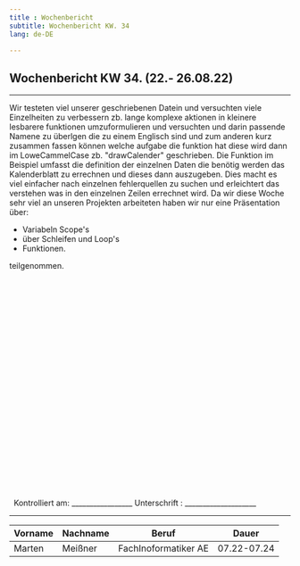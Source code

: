 ```yaml
---
title : Wochenbericht 
subtitle: Wochenbericht KW. 34
lang: de-DE

---
```


## Wochenbericht KW 34. (22.- 26.08.22)
---
Wir testeten viel unserer geschriebenen Datein und versuchten viele Einzelheiten zu verbessern zb. lange komplexe aktionen in kleinere lesbarere funktionen umzuformulieren und versuchten und darin passende Namene zu überlgen die zu einem Englisch sind und zum anderen kurz zusammen fassen können welche aufgabe die funktion hat diese wird dann im LoweCammelCase zb. "drawCalender" geschrieben.
Die Funktion im Beispiel umfasst die definition der einzelnen Daten die benötig werden das Kalenderblatt zu errechnen und dieses dann auszugeben.
Dies macht es viel einfacher nach einzelnen fehlerquellen zu suchen und erleichtert das verstehen was in den einzelnen Zeilen errechnet wird.
Da wir diese Woche sehr viel an unseren Projekten arbeiteten haben wir nur eine Präsentation über:<br>
 - Variabeln Scope's
 - über Schleifen und Loop's
 - Funktionen.<br>

teilgenommen.
&nbsp;
\
\
\
\
\
\
\
\
\
\
\
\
\
\
\
\
\
\
\
\
\
\
\
\
\
&nbsp;
Kontrolliert am: _________________   Unterschrift  : ____________________

---

| Vorname | Nachname | Beruf | Dauer |
|---|---|---|---|
|Marten| Meißner|FachInoformatiker AE|07.22-07.24|